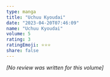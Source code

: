 ```yaml
---
type: manga
title: "Uchuu Kyoudai"
date: "2023-04-20T07:46:09"
name: "Uchuu Kyoudai"
volume: 5
rating: 3
ratingEmoji: ⭐️⭐️⭐️
share: false
---
```


*[No review was written for this volume]*
